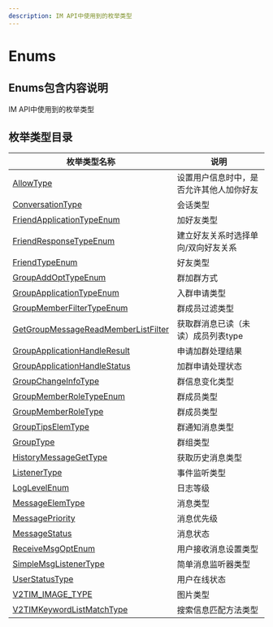 ```yaml
---
description: IM API中使用到的枚举类型
---
```


# Enums

## Enums包含内容说明

IM API中使用到的枚举类型

## 枚举类型目录

| 枚举类型名称                                                                        | 说明                   |
| ----------------------------------------------------------------------------- | -------------------- |
| [AllowType](allowtype.md)                                                     | 设置用户信息时中，是否允许其他人加你好友 |
| [ConversationType](conversationtype.md)                                       | 会话类型                 |
| [FriendApplicationTypeEnum](friendapplicationtypeenum.md)                     | 加好友类型                |
| [FriendResponseTypeEnum](friendresponsetypeenum.md)                           | 建立好友关系时选择单向/双向好友关系   |
| [FriendTypeEnum](friendtypeenum.md)                                           | 好友类型                 |
| [GroupAddOptTypeEnum](groupaddopttypeenum.md)                                 | 群加群方式                |
| [GroupApplicationTypeEnum](groupapplicationtypeenum.md)                       | 入群申请类型               |
| [GroupMemberFilterTypeEnum](groupmemberfiltertypeenum.md)                     | 群成员过滤类型              |
| [GetGroupMessageReadMemberListFilter](getgroupmessagereadmemberlistfilter.md) | 获取群消息已读（未读）成员列表type  |
| [GroupApplicationHandleResult](groupapplicationhandleresult.md)               | 申请加群处理结果             |
| [GroupApplicationHandleStatus](groupapplicationhandlestatus.md)               | 加群申请处理状态             |
| [GroupChangeInfoType](groupchangeinfotype.md)                                 | 群信息变化类型              |
| [GroupMemberRoleTypeEnum](groupmemberroletypeenum.md)                         | 群成员类型                |
| [GroupMemberRoleType](groupmemberroletype.md)                                 | 群成员类型                |
| [GroupTipsElemType](grouptipselemtype.md)                                     | 群通知消息类型              |
| [GroupType](grouptype.md)                                                     | 群组类型                 |
| [HistoryMessageGetType](historymsggettypeenum.md)                             | 获取历史消息类型             |
| [ListenerType](listenertype.md)                                               | 事件监听类型               |
| [LogLevelEnum](loglevelenum.md)                                               | 日志等级                 |
| [MessageElemType](messageelemtype.md)                                         | 消息类型                 |
| [MessagePriority](messagepriority.md)                                         | 消息优先级                |
| [MessageStatus](messagestatus.md)                                             | 消息状态                 |
| [ReceiveMsgOptEnum](receivemsgoptenum.md)                                     | 用户接收消息设置类型           |
| [SimpleMsgListenerType](simplemsglistenertype.md)                             | 简单消息监听器类型            |
| [UserStatusType](userstatustype.md)                                           | 用户在线状态               |
| [V2TIM\_IMAGE\_TYPE](v2tim_image_type.md)                                   | 图片类型                 |
| [V2TIMKeywordListMatchType](v2timkeywordlistmatchtype.md)                     | 搜索信息匹配方法类型           |
